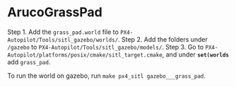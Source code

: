 # ArucoGrassPad

Step 1. Add the `grass_pad.world` file to `PX4-Autopilot/Tools/sitl_gazebo/worlds/`.
Step 2. Add the folders under `/gazebo` to `PX4-Autopilot/Tools/sitl_gazebo/models/`.
Step 3. Go to `PX4-Autopilot/platforms/posix/cmake/sitl_target.cmake`, and under **`set(worlds `** add `grass_pad`.

To run the world on gazebo, run `make px4_sitl gazebo___grass_pad`.